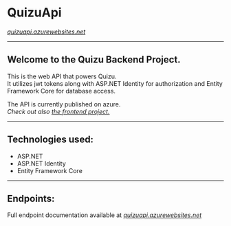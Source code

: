 # QuizuApi
*<a href="https://quizuapi.azurewebsites.net">quizuapi.azurewebsites.net</a>*

--- 
## Welcome to the Quizu Backend Project.
This is the web API that powers Quizu.   
It utilizes jwt tokens along with ASP.NET Identity for authorization and Entity Framework Core for database access.   
   
The API is currently published on azure.  
*Check out also <a href="https://github.com/Krezlau/Quizu-Frontend">the frontend project.</a>*

---

## Technologies used:
* ASP.NET
* ASP.NET Identity
* Entity Framework Core

---
## Endpoints:

Full endpoint documentation available at *<a href="https://quizuapi.azurewebsites.net/index.html">quizuapi.azurewebsites.net</a>*
